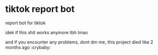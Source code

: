 # tiktok report bot
report bot for tiktok

idek if this shit works anymore tbh lmao

and if you encounter any problems, dont dm me, this project died like 2 months ago :crybaby:
